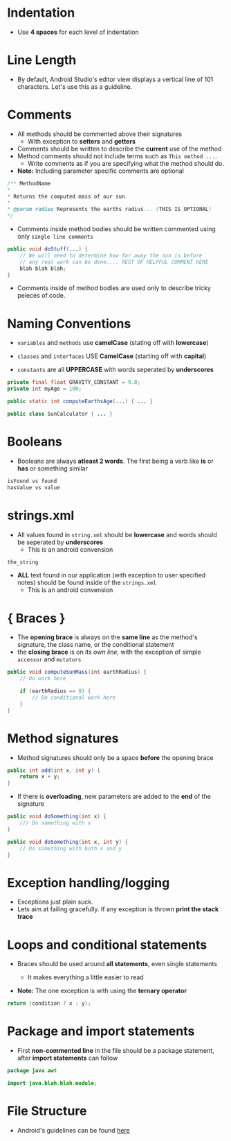 # Indentation

* Use **4 spaces** for each level of indentation

# Line Length

* By default, Android Studio's editor view displays a vertical line of 101 characters. Let's use this as a guideline.

# Comments
    
* All methods should be commented above their signatures
    * With exception to **setters** and **getters**
* Comments should be written to describe the **current** use of the method
* Method comments should not include terms such as `This method ...`. 
    * Write comments as if you are specifying what the method should do.
* **Note:** Including parameter specific comments are optional

```Java
/** MethodName
* 
* Returns the computed mass of our sun.
*
* @param radius Represents the earths radius... (THIS IS OPTIONAL)
*/
```

* Comments inside method bodies should be written commented using only `single line comments`

```Java
public void doStuff(...) {
    // We will need to determine how far away the sun is before
    // any real work can be done.... REST OF HELPFUL COMMENT HERE
    blah blah blah;
}
```

* Comments inside of method bodies are used only to describe tricky peieces of code. 

# Naming Conventions

* `variables` and `methods` use **camelCase** (stating off with **lowercase**)
* `classes` and `interfaces` USE **CamelCase** (starting off with **capital**)

* `constants` are all **UPPERCASE** with words seperated by **underscores** 

```Java
private final float GRAVITY_CONSTANT = 9.8;
private int myAge = 100;

public static int computeEarthsAge(...) { ... }

public class SunCalculator { ... }
```

# Booleans

* Booleans are always **atleast 2 words**. The first being a verb like **is** or **has** or something similar

```Java
isFound vs found
hasValue vs value
```

# strings.xml

* All values found in `string.xml` should be **lowercase** and words should be seperated by **underscores** 
    * This is an android convension

```Java
the_string
```

* **ALL** text found in our application (with exception to user specified notes) should be found inside of the `strings.xml`
    * This is an android convension

# { Braces }

* The **opening brace** is always on the **same line** as the method's signature, the class name, or the conditional statement
* the **closing brace** is on its *own line*, with the exception of simple `accessor` and `mutators`

```Java
public void computeSunMass(int earthRadius) {
    // Do work here

    if (earthRadius == 0) {
        // Do conditional work here
    }
}
```

# Method signatures

* Method signatures should only be a space **before** the opening brace

```Java
public int add(int x, int y) {
    return x + y;
}
```

* If there is **overloading**, new parameters are added to the **end** of the signature

```Java
public void doSomething(int x) {
    /// Do something with x
}

public void doSomething(int x, int y) {
    // Do something with both x and y
}
```

# Exception handling/logging

* Exceptions just plain suck.
* Lets aim at failing gracefully. If any exception is thrown **print the stack trace**

# Loops and conditional statements

* Braces should be used around **all statements**, even single statements
    * It makes everything a little easier to read

* **Note:** The one exception is with using the **ternary operator**

```Java
return (condition ? x : y);
```

# Package and import statements

* First **non-commented line** in the file should be a package statement, after **import statements** can follow

```Java
package java.awt

import java.blah.blah.module;
```

# File Structure

* Android's guidelines can be found [here](https://developer.android.com/guide/topics/resources/providing-resources)